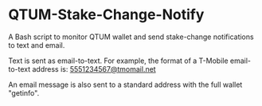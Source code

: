 # QTUM-Stake-Change-Notify
A Bash script to monitor QTUM wallet and send stake-change notifications to text and email.

Text is sent as email-to-text. For example, the format of a T-Mobile email-to-text address is: 5551234567@tmomail.net

An email message is also sent to a standard address with the full wallet "getinfo".
